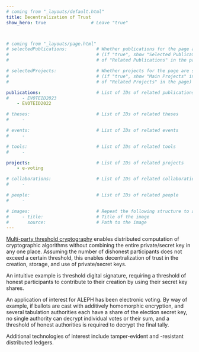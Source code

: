 ```yaml
---
# coming from "_layouts/default.html"
title: Decentralization of Trust
show_hero: true                 # Leave "true"



# coming from "_layouts/page.html"
# selectedPublications:           # Whether publications for the page are selected 
#                                 # (if "true", show "Selected Publications" instead  
#                                 # of "Related Publications" in the page)

# selectedProjects:               # Whether projects for the page are selected 
#                                 # (if "true", show "Main Projects" instead  
#                                 # of "Related Projects" in the page)

publications:                     # List of IDs of related publications
#     - EVOTEID2023
    - EVOTEID2022

# theses:                         # List of IDs of related theses
#     - 

# events:                         # List of IDs of related events
#     - 

# tools:                          # List of IDs of related tools
#     - 

projects:                         # List of IDs of related projects
    - e-voting

# collaborations:                 # List of IDs of related collaborations
#     - 

# people:                         # List of IDs of related people
#     - 

# images:                         # Repeat the following structure to add more images
#     - title:                    # Title of the image
#       source:                   # Path to the image
---
```


[Multi-party threshold cryptography](https://csrc.nist.gov/Projects/threshold-cryptography) enables distributed computation of cryptographic algorithms without combining the entire private/secret key in any one place. Assuming the number of dishonest participants does not exceed a certain threshold, this enables decentralization of trust in the creation, storage, and use of private/secret keys.

An intuitive example is threshold digital signature, requiring a threshold of honest participants to contribute to their creation by using their secret key shares.

An application of interest for ALEPH has been electronic voting. By way of example, if ballots are cast with additively homomorphic encryption, and several tabulation authorities each have a share of the election secret key, no single authority can decrypt individual votes or their sum, and a threshold of honest authorities is required to decrypt the final tally.

Additional technologies of interest include tamper-evident and -resistant distributed ledgers.
